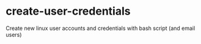 # create-user-credentials
Create new linux user accounts and credentials with bash script (and email users)
